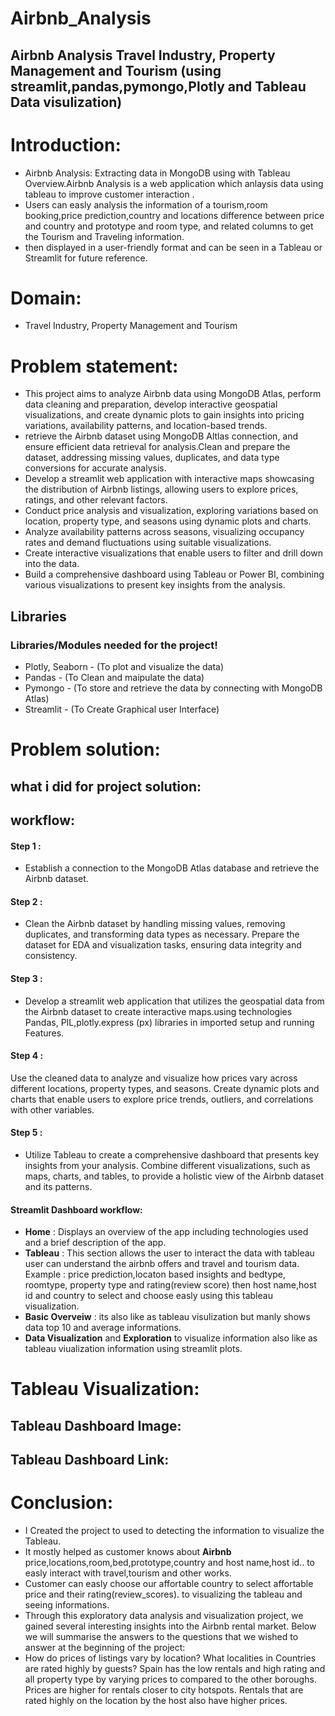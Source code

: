 # Airbnb_Analysis
## Airbnb Analysis Travel Industry, Property Management and Tourism (using streamlit,pandas,pymongo,Plotly and Tableau Data visulization)
# Introduction:
- Airbnb Analysis: Extracting data in MongoDB using  with Tableau Overview.Airbnb Analysis is a  web application which anlaysis data using tableau to improve customer interaction .
- Users can easly  analysis the information of a tourism,room booking,price prediction,country and locations difference between price and country and prototype and room type, and related columns to get the Tourism and Traveling  information.
- then displayed in a user-friendly format and can be seen in a Tableau or Streamlit  for future reference.
# Domain:
- Travel Industry, Property Management and Tourism
# Problem statement:
- This project aims to analyze Airbnb data using MongoDB Atlas, perform data cleaning and preparation, develop interactive geospatial visualizations, and create dynamic plots to gain insights into pricing variations, availability patterns, and location-based trends.
- retrieve the Airbnb dataset using MongoDB Altlas connection, and ensure efficient data retrieval for analysis.Clean and prepare the dataset, addressing missing values, duplicates, and data type conversions for accurate analysis.
- Develop a streamlit web application with interactive maps showcasing the distribution of Airbnb listings, allowing users to explore prices, ratings, and other relevant factors.
- Conduct price analysis and visualization, exploring variations based on location, property type, and seasons using dynamic plots and charts.
- Analyze availability patterns across seasons, visualizing occupancy rates and demand fluctuations using suitable visualizations.
- Create interactive visualizations that enable users to filter and drill down into the data.
- Build a comprehensive dashboard using Tableau or Power BI, combining various visualizations to present key insights from the analysis.
## Libraries
### Libraries/Modules needed for the project!
- Plotly, Seaborn - (To plot and visualize the data)
- Pandas - (To Clean and maipulate the data)
- Pymongo - (To store and retrieve the data by connecting with MongoDB Atlas)
- Streamlit - (To Create Graphical user Interface)
# Problem solution:
## what i did for project solution:
## workflow:
#### Step 1 :
- Establish a connection to the MongoDB Atlas database and retrieve the Airbnb dataset. 
#### Step 2 : 
- Clean the Airbnb dataset by handling missing values, removing duplicates, and transforming data types as necessary. Prepare the dataset for EDA and visualization tasks, ensuring data integrity and consistency.
#### Step 3 :
- Develop a streamlit web application that utilizes the geospatial data from the Airbnb dataset to create interactive maps.using technologies Pandas, PIL,plotly.express (px) libraries in imported  setup and running Features.
#### Step 4 :
  Use the cleaned data to analyze and visualize how prices vary across different locations, property types, and seasons. Create dynamic plots and charts that enable users to explore price trends, outliers, and correlations with other variables.
#### Step 5 :
- Utilize Tableau  to create a comprehensive dashboard that presents key insights from your analysis. Combine different visualizations, such as maps, charts, and tables, to provide a holistic view of the Airbnb dataset and its patterns.
#### Streamlit Dashboard workflow:
- **Home** : Displays an overview of the app including technologies used and a brief description of the app.
- **Tableau** : This section allows the user to interact the data  with tableau user can understand the airbnb offers and travel and tourism data. Example : price prediction,locaton based insights and bedtype, roomtype, property type and rating(review score) then host name,host id and country to select and choose easly using this tableau visualization.
- **Basic Overveiw** : its also like as tableau visulization but manly shows data top 10 and average informations.
- **Data Visualization** and **Exploration** to visualize information also like as tableau viualization information  using  streamlit plots.
# Tableau Visualization:
## Tableau Dashboard Image:

## Tableau Dashboard Link:
# Conclusion:
- I Created the project to used to detecting the  information to visualize the Tableau.
- It mostly  helped as customer knows about **Airbnb** price,locations,room,bed,prototype,country and host name,host id.. to easly interact with travel,tourism and other works.
- Customer can easly choose our affortable country to select affortable price and  their rating(review_scores). to visualizing the tableau and seeing informations.
- Through this exploratory data analysis and visualization project, we gained several interesting insights into the Airbnb rental market. Below we will summarise the answers to the questions that we wished to answer at the beginning of the project:
- How do prices of listings vary by location? What localities in Countries are rated highly by guests? Spain has the low rentals and high rating and all property type by varying prices to  compared to the other boroughs. Prices are higher for rentals closer to city hotspots. Rentals that are rated highly on the location by the host also have higher prices.
